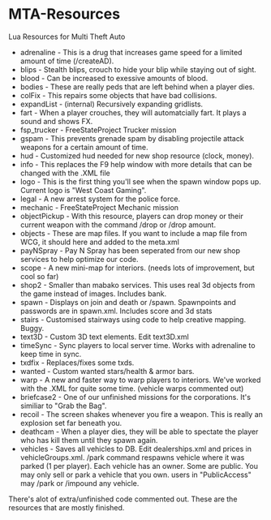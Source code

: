# MTA-Resources
Lua Resources for Multi Theft Auto

- adrenaline - This is a drug that increases game speed for a limited amount of time (/createAD).
- blips - Stealth blips, crouch to hide your blip while staying out of sight.
- blood - Can be increased to exessive amounts of blood.
- bodies - These are really peds that are left behind when a player dies.
- colFix - This repairs some objects that have bad collisions.
- expandList - (internal) Recursively expanding gridlists.
- fart - When a player crouches, they will automatcially fart. It plays a sound and shows FX.
- fsp_trucker - FreeStateProject Trucker mission
- gspam - This prevents grenade spam by disabling projectile attack weapons for a certain amount of time.
- hud - Customized hud needed for new shop resource (clock, money).
- info - This replaces the F9 help window with more details that can be changed with the .XML file
- logo - This is the first thing you'll see when the spawn window pops up. Current logo is "West Coast Gaming".
- legal - A new arrest system for the police force.
- mechanic - FreeStateProject Mechanic mission
- objectPickup - With this resource, players can drop money or their current weapon with the command /drop or /drop amount.
- objects - These are map files. If you want to include a map file from WCG, it should here and added to the meta.xml
- payNSpray - Pay N Spray has been seperated from our new shop services to help optimize our code.
- scope - A new mini-map for interiors. (needs lots of improvement, but cool so far)
- shop2 - Smaller than mabako services. This uses real 3d objects from the game instead of images. Includes bank.
- spawn - Displays on join and death or /spawn. Spawnpoints and passwords are in spawn.xml. Includes score and 3d stats
- stairs - Customised stairways using code to help creative mapping. Buggy.
- text3D - Custom 3D text elements. Edit text3D.xml
- timeSync - Sync players to local server time. Works with adrenaline to keep time in sync.
- txdfix - Replaces/fixes some txds.
- wanted - Custom wanted stars/health & armor bars.
- warp - A new and faster way to warp players to interiors. We've worked with the .XML for quite some time. (vehicle warps commented out)
- briefcase2 - One of our unfinished missions for the corporations. It's similiar to "Grab the Bag".
- recoil - The screen shakes whenever you fire a weapon. This is really an explosion set far beneath you.
- deathcam - When a player dies, they will be able to spectate the player who has kill them until they spawn again.
- vehicles - Saves all vehicles to DB. Edit dealerships.xml and prices in vehicleGroups.xml. /park command respawns vehicle where it was parked (1 per player). Each vehicle has an owner. Some are public. You may only sell or park a vehicle that you own. users in "PublicAccess" may /park or /impound any vehicle.

There's alot of extra/unfinished code commented out. These are the resources that are mostly finished.

